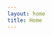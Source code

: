```yaml
---
layout: home
title: Home
---
```


<script src="js/attributes.js"></script>

<div id="attributes"></div>
